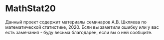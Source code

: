 # MathStat20
Данный проект содержит материалы семинаров А.В. Шкляева по математической статистике, 2020.
Если вы заметили ошибку или у вас есть замечания - буду весьма благодарен, если вы о ней сообщите.
